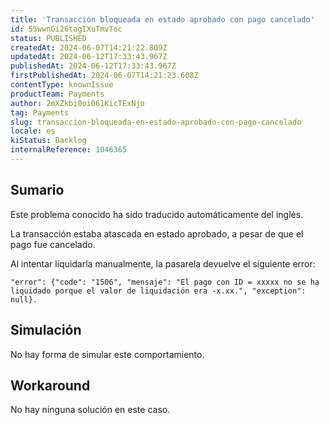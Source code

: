 ```yaml
---
title: 'Transacción bloqueada en estado aprobado con pago cancelado'
id: 5SwwnGi26tagIXuTmvToc
status: PUBLISHED
createdAt: 2024-06-07T14:21:22.809Z
updatedAt: 2024-06-12T17:33:43.967Z
publishedAt: 2024-06-12T17:33:43.967Z
firstPublishedAt: 2024-06-07T14:21:23.608Z
contentType: knownIssue
productTeam: Payments
author: 2mXZkbi0oi061KicTExNjo
tag: Payments
slug: transaccion-bloqueada-en-estado-aprobado-con-pago-cancelado
locale: es
kiStatus: Backlog
internalReference: 1046365
---
```


## Sumario

<div class="alert alert-info">
  <p>Este problema conocido ha sido traducido automáticamente del inglés.</p>
</div>


La transacción estaba atascada en estado aprobado, a pesar de que el pago fue cancelado.

Al intentar liquidarla manualmente, la pasarela devuelve el siguiente error:

    "error": {"code": "1506", "mensaje": "El pago con ID = xxxxx no se ha liquidado porque el valor de liquidación era -x.xx.", "exception": null}.



##

## Simulación


No hay forma de simular este comportamiento.



## Workaround


No hay ninguna solución en este caso.





